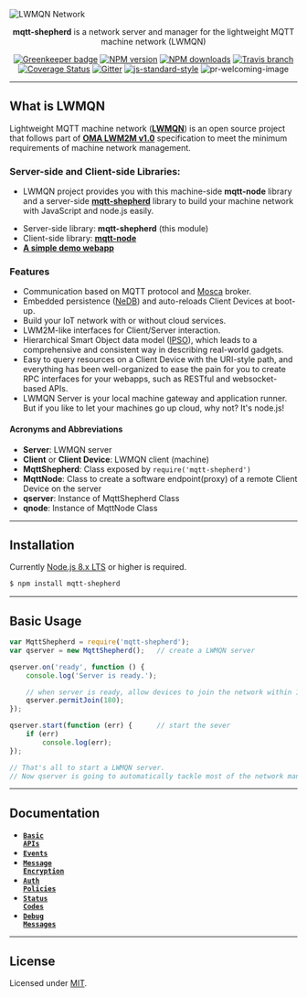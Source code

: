 ![LWMQN Network](https://raw.githubusercontent.com/lwmqn/documents/master/media/lwmqn_net.png)

<div align="center">

**mqtt-shepherd** is a network server and manager for the lightweight MQTT machine network (LWMQN)
  
[![Greenkeeper badge](https://badges.greenkeeper.io/lwmqn/mqtt-shepherd.svg?style=flat-square)](https://greenkeeper.io/)
[![NPM version](https://img.shields.io/npm/v/mqtt-shepherd.svg?style=flat-square)](https://www.npmjs.com/package/mqtt-shepherd)
[![NPM downloads](https://img.shields.io/npm/dm/mqtt-shepherd.svg?style=flat-square)](https://www.npmjs.com/package/mqtt-shepherd)
[![Travis branch](https://img.shields.io/travis/lwmqn/mqtt-shepherd/master.svg?maxAge=2592000&style=flat-square)](https://travis-ci.org/lwmqn/mqtt-shepherd)
[![Coverage Status](https://coveralls.io/repos/github/lwmqn/mqtt-shepherd/badge.svg?branch=master&style=flat-square)](https://coveralls.io/github/lwmqn/mqtt-shepherd?branch=master)
[![Gitter](https://img.shields.io/gitter/room/lwmqn/Lobby.svg?style=flat-square)](https://gitter.im/lwmqn/Lobby) 
[![js-standard-style](https://img.shields.io/badge/code%20style-standard-brightgreen.svg?style=flat-square)](http://standardjs.com/)
![pr-welcoming-image](https://img.shields.io/badge/PRs-welcome-brightgreen.svg?style=flat-square)

</div>

-------

## What is LWMQN

Lightweight MQTT machine network ([**LWMQN**](http://lwmqn.github.io)) is an open source project that follows part of [**OMA LWM2M v1.0**](http://technical.openmobilealliance.org/Technical/technical-information/release-program/current-releases/oma-lightweightm2m-v1-0) specification to meet the minimum requirements of machine network management.  

### Server-side and Client-side Libraries:
   - LWMQN project provides you with this machine-side **mqtt-node** library and a server-side [**mqtt-shepherd**](https://github.com/lwmqn/mqtt-shepherd) library to build your machine network with JavaScript and node.js easily. 

* Server-side library: **mqtt-shepherd** (this module)
* Client-side library: [**mqtt-node**](https://github.com/lwmqn/mqtt-node)
* [**A simple demo webapp**](https://github.com/lwmqn/lwmqn-demo)

### Features

* Communication based on MQTT protocol and [Mosca](https://github.com/mcollina/mosca/wiki) broker.
* Embedded persistence ([NeDB](https://github.com/louischatriot/nedb)) and auto-reloads Client Devices at boot-up.
* Build your IoT network with or without cloud services.
* LWM2M-like interfaces for Client/Server interaction.
* Hierarchical Smart Object data model ([IPSO](http://www.ipso-alliance.org/)), which leads to a comprehensive and consistent way in describing real-world gadgets.
* Easy to query resources on a Client Device with the URI-style path, and everything has been well-organized to ease the pain for you to create RPC interfaces for your webapps, such as RESTful and websocket-based APIs.
* LWMQN Server is your local machine gateway and application runner. But if you like to let your machines go up cloud, why not? It's node.js!

#### Acronyms and Abbreviations
* **Server**: LWMQN server
* **Client** or **Client Device**: LWMQN client (machine)
* **MqttShepherd**: Class exposed by `require('mqtt-shepherd')`  
* **MqttNode**: Class to create a software endpoint(proxy) of a remote Client Device on the server
* **qserver**: Instance of MqttShepherd Class 
* **qnode**: Instance of MqttNode Class  

-------

## Installation

Currently [Node.js 8.x LTS](https://nodejs.org/en/about/releases/) or higher is required.

```bash
$ npm install mqtt-shepherd
```

-------

## Basic Usage

```js
var MqttShepherd = require('mqtt-shepherd');
var qserver = new MqttShepherd();   // create a LWMQN server

qserver.on('ready', function () {
    console.log('Server is ready.');

    // when server is ready, allow devices to join the network within 180 secs
    qserver.permitJoin(180);
});

qserver.start(function (err) {      // start the sever
    if (err)
        console.log(err);
});

// That's all to start a LWMQN server.
// Now qserver is going to automatically tackle most of the network managing things.
```


-------

## Documentation
* <a href="https://github.com/lwmqn/mqtt-shepherd/blob/master/docs/Basic-APIs.md"><code><b>Basic APIs</b></code></a>
* <a href="https://github.com/lwmqn/mqtt-shepherd/blob/master/docs/Events.md"><code><b>Events</b></code></a>
* <a href="https://github.com/lwmqn/mqtt-shepherd/blob/master/docs/Message-Encryption.md"><code><b>Message Encryption</b></code></a>
* <a href="https://github.com/lwmqn/mqtt-shepherd/blob/master/docs/Auth-Policies.md"><code><b>Auth Policies</b></code></a>
* <a href="https://github.com/lwmqn/mqtt-shepherd/blob/master/docs/Status-Codes.md"><code><b>Status Codes</b></code></a>
* <a href="https://github.com/lwmqn/mqtt-shepherd/blob/master/docs/Debug-Messages.md"><code><b>Debug Messages</b></code></a>

-------

## License

Licensed under [MIT](https://github.com/lwmqn/mqtt-shepherd/blob/master/LICENSE).


